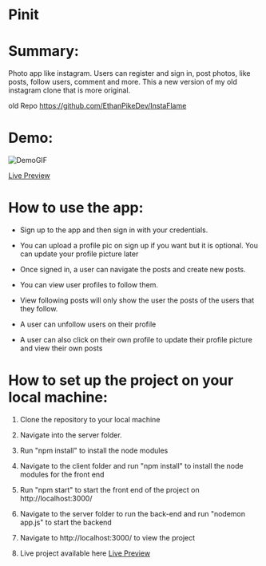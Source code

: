 # Pinit

# Summary: 

Photo app like instagram. Users can register and sign in, post photos, like posts, follow users, comment and more. This a new version of my old instagram clone
that is more original.

old Repo https://github.com/EthanPikeDev/InstaFlame

# Demo:
![DemoGIF](https://s8.gifyu.com/images/ezgif.com-optimize-29155d72562489877.gif)

[Live Preview](https://ethanpinit.herokuapp.com/)

# How to use the app:

- Sign up to the app and then sign in with your credentials.

- You can upload a profile pic on sign up if you want but it is optional. You can update your profile picture later

- Once signed in, a user can navigate the posts and create new posts.

- You can view user profiles to follow them.

- View following posts will only show the user the posts of the users that they follow.

- A user can unfollow users on their profile

- A user can also click on their own profile to update their profile picture and view their own posts

# How to set up the project on your local machine:

1. Clone the repository to your local machine

2. Navigate into the server folder.

3. Run "npm install" to install the node modules

4. Navigate to the client folder and run "npm install" to install the node modules for the front end

5. Run "npm start" to start the front end of the project on http://localhost:3000/

6. Navigate to the server folder to run the back-end and run "nodemon app.js" to start the backend

7. Navigate to http://localhost:3000/ to view the project

8. Live project available here [Live Preview](https://ethaninstaflame.herokuapp.com/)

